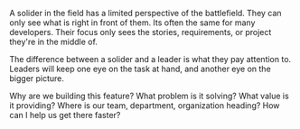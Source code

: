 A solider in the field has a limited perspective of the battlefield. They can only see what is right in front of them. 
Its often the same for many developers. Their focus only sees the stories, requirements, or project they're in the middle of.

The difference between a solider and a leader is what they pay attention to. Leaders will keep one eye on the task at hand, and another eye on the bigger picture. 

Why are we building this feature? What problem is it solving? What value is it providing? Where is our team, department, organization heading? How can I help us get there faster?
